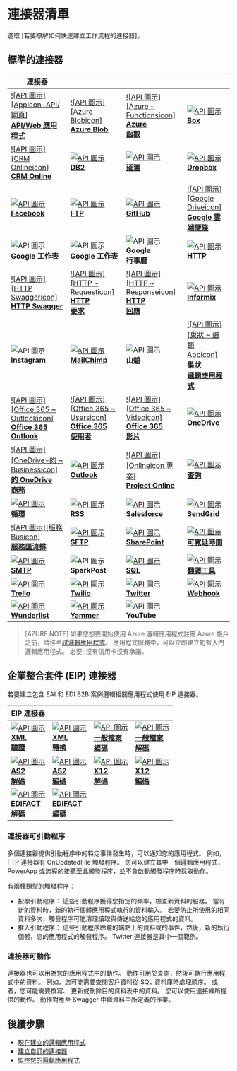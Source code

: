 <properties
    pageTitle="Microsoft Azure 邏輯應用程式中使用的 Microsoft 管理連接器清單 |Microsoft Azure 應用程式服務 |Microsoft Azure"
    description="取得 Microsoft 管理的連接線可用來建立 Azure 應用程式服務中的邏輯應用程式的完整清單"
    services="logic-apps"
    documentationCenter=""
    authors="MSFTMAN"
    manager="erikre"
    editor=""
    tags="connectors"/>

<tags
    ms.service="logic-apps"
    ms.workload="integration"
    ms.tgt_pltfrm="na"
    ms.devlang="na"
    ms.topic="get-started-article"
    ms.date="09/20/2016"
    ms.author="deonhe"/>

# <a name="list-of-connectors"></a>連接器清單

選取 [若要瞭解如何快速建立工作流程的連接器]。

## <a name="standard-connectors"></a>標準的連接器

|連接器||||
|-----------|-----------|-----------|-----------|
|[![API 圖示][Appicon-API/網頁]<br/> **API/Web 應用程式**][API/Web-Appdoc]|[![API 圖示][Azure Blobicon]<br/> **Azure Blob**][Azure-Blobdoc]|[![API 圖示][Azure ~ Functionsicon]<br/> **Azure<br/>函數**][Azure~Functionsdoc]|[![API 圖示][Boxicon]<br/>**Box**][Boxdoc]|
|[![API 圖示][CRM Onlineicon]<br/> **CRM Online**][CRM-Onlinedoc]|[![API 圖示][DB2icon]<br/>**DB2**][db2doc]|[![API 圖示][Delayicon]<br/>**延遲**][Delaydoc]|[![API 圖示][Dropboxicon]<br/> **Dropbox**][Dropboxdoc]|
|[![API 圖示][Facebookicon]<br/> **Facebook**][Facebookdoc]|[![API 圖示][FTPicon]<br/>**FTP**][FTPdoc]|[![API 圖示][GitHubicon]<br/> **GitHub**][GitHubdoc]|[![API 圖示][Google Driveicon]<br/> **Google 雲端硬碟**][Google-Drivedoc]|
|![API 圖示][Google-Sheetsicon]<br/>**Google 工作表**|![API 圖示][Google-Tasksicon]<br/>**Google 工作表**|![API 圖示][Google~Calendaricon]<br/>**Google<br/>行事曆**|[![API 圖示][HTTPicon]<br/>**HTTP**][HTTPdoc]|
|[![API 圖示][HTTP Swaggericon]<br/> **HTTP Swagger**][HTTP-Swaggerdoc]|[![API 圖示][HTTP ~ Requesticon]<br/> **HTTP<br/>要求**][HTTP~Requestdoc]|[![API 圖示][HTTP ~ Responseicon]<br/> **HTTP<br/>回應**][HTTP~Responsedoc]|[![API 圖示][Informixicon]<br/> **Informix**][informixdoc]|
|![API 圖示][Instagramicon]<br/>**Instagram**|[![API 圖示][MailChimpicon]<br/> **MailChimp**][MailChimpdoc]|![API 圖示][Mandrillicon]<br/>**山魈**|[![API 圖示][巢狀 ~ 邏輯 Appicon]<br/>**巢狀<br/>邏輯應用程式**][Nested~Logic-Appdoc]|
|[![API 圖示][Office 365 ~ Outlookicon]<br/> **Office 365<br/>Outlook**][Office-365~Outlookdoc]|[![API 圖示][Office 365 ~ Usersicon]<br/> **Office 365<br/>使用者**][Office-365~Usersdoc]|[![API 圖示][Office 365 ~ Videoicon]<br/> **Office 365<br/>影片**][Office-365~Videodoc]|[![API 圖示][OneDriveicon]<br/> **OneDrive**][OneDrivedoc]|
|[![API 圖示][OneDrive-的 ~ Businessicon]<br/>**的 OneDrive<br/>商務**][OneDrive-for~Businessdoc]|[![API 圖示][Outlookicon]<br/> **Outlook**][Outlookdoc]|[![API 圖示][Onlineicon 專案]<br/> **Project Online**][Project-Onlinedoc]|[![API 圖示][Queryicon]<br/>**查詢**][Querydoc]|
|[![API 圖示][Recurrenceicon]<br/>**循環**][Recurrencedoc]|[![API 圖示][RSSicon]<br/>**RSS**][RSSdoc]|[![API 圖示][Salesforceicon]<br/> **Salesforce**][Salesforcedoc]|[![API 圖示][SendGridicon]<br/> **SendGrid**][SendGriddoc]|
|[![API 圖示][服務 Busicon]<br/>**服務匯流排**][Service-Busdoc]|[![API 圖示][SFTPicon]<br/>**SFTP**][SFTPdoc]|[![API 圖示][SharePointicon]<br/> **SharePoint**][SharePointdoc]|[![API 圖示][Slackicon]<br/>**可寬延時間**][Slackdoc]|
|[![API 圖示][SMTPicon]<br/>**SMTP**][SMTPdoc]|![API 圖示][SparkPosticon]<br/>**SparkPost**|[![API 圖示][SQLicon]<br/>**SQL**][SQLdoc]|[![API 圖示][Translatoricon]<br/>**翻譯工具**][Translatordoc]|
|[![API 圖示][Trelloicon]<br/> **Trello**][Trellodoc]|[![API 圖示][Twilioicon]<br/> **Twilio**][Twiliodoc]|[![API 圖示][Twittericon]<br/> **Twitter**][Twitterdoc]|[![API 圖示][Webhookicon]<br/> **Webhook**][Webhookdoc]|
|[![API 圖示][Wunderlisticon]<br/> **Wunderlist**][Wunderlistdoc]|[![API 圖示][Yammericon]<br/> **Yammer**][Yammerdoc]|![API 圖示][YouTubeicon]<br/>**YouTube**||

> [AZURE.NOTE] 如果您想要開始使用 Azure 邏輯應用程式註冊 Azure 帳戶之前，請移至[試邏輯應用程式](https://tryappservice.azure.com/?appservice=logic)。 應用程式服務中，可以立即建立短暫入門邏輯應用程式。 必要; 沒有信用卡沒有承諾。

## <a name="enterprise-integration-pack-eip-connectors"></a>企業整合套件 (EIP) 連接器
若要建立包含 EAI 和 EDI B2B 案例邏輯相關應用程式使用 EIP 連接器。  
 
|EIP 連接器 ||||
|-----------|-----------|-----------|-----------|
|[![API 圖示][xmlvalidateicon]<br/> **XML<br/>驗證**][xmlvalidatedoc]|[![API 圖示][xmltransformicon]<br/> **XML<br/>轉換**][xmltransformdoc]|[![API 圖示][flatfileicon]<br/>**一般檔案</br>編碼**][flatfiledoc]|[![API 圖示][flatfiledecodeicon]<br/>**一般檔案</br>解碼**][flatfiledecodedoc]|
|[![API 圖示][as2icon]<br/> **AS2</br>解碼**][as2decode]|[![API 圖示][as2icon]<br/> **AS2</br>編碼**][as2encode]|[![API 圖示][x12icon]<br/> **X12</br>解碼**][x12decode]|[![API 圖示][x12icon]<br/> **X12</br>編碼**][x12encode]|
|[![API 圖示][x12icon]<br/> **EDIFACT</br>解碼**][EDIFACTdecode]|[![API 圖示][x12icon]<br/> **EDIFACT</br>編碼**][EDIFACTencode]||||

<!-- TODO: Add Functions, App Service, and Nested Workflow Icons -->
### <a name="connectors-can-be-triggers"></a>連接器可引動程序
多個連接器提供引動程序中的特定事件發生時，可以通知您的應用程式。 例如，FTP 連接器有 OnUpdatedFile 觸發程序。 您可以建立其中一個邏輯應用程式，PowerApp 或流程的接聽至此觸發程序，並不會啟動觸發程序時採取動作。

有兩種類型的觸發程序︰  

* 投票引動程序︰ 這些引動程序獲得您指定的頻率，檢查新資料的服務。 當有新的資料時，新的執行個體應用程式執行的資料輸入。 若要防止所使用的相同資料多次，觸發程序可能清理讀取與傳送給您的應用程式的資料。
* 推入引動程序︰ 這些引動程序聆聽的端點上的資料或的事件，然後，新的執行個體，您的應用程式的觸發程序。 Twitter 連接器是其中一個範例。

### <a name="connectors-can-be-actions"></a>連接器可動作
連接器也可以用為您的應用程式中的動作。 動作可用於查詢，然後可執行應用程式中的資料。 例如，您可能需要查閱客戶資料從 SQL 資料庫時處理順序。 或者，您可能需要撰寫、 更新或刪除目的資料表中的資料。 您可以使用連接線所提供的動作。 動作對應至 Swagger 中繼資料中所定義的作業。

## <a name="next-steps"></a>後續步驟

- [現在建立的邏輯應用程式](../app-service-logic/app-service-logic-create-a-logic-app.md)  
- [建立自訂的連接器](../app-service-logic/app-service-logic-create-api-app.md)
- [監控您的邏輯應用程式](../app-service-logic/app-service-logic-monitor-your-logic-apps.md)

<!--Connectors Documentation-->
[azure-blobdoc]: ./connectors-create-api-azureblobstorage.md "連線至 Azure blob 來管理您的 blob 容器中的檔案。"
[boxDoc]: ./connectors-create-api-box.md "連線到] 方塊中，可以上傳、 取得、 刪除、 清單及更多檔案工作。"
[crm-onlinedoc]: ./connectors-create-api-crmonline.md "連線到 Dynamics CRM Online 執行更多 CRM Online 資料。"
[db2doc]: ./connectors-create-api-db2.md "連線到內部部署或雲端中的 IBM DB2 更新資料列，請取得表格，及其他內容。"
[dropboxdoc]: ./connectors-create-api-dropbox.md "連線至 Dropbox 和可以取得刪除、 清單及其他檔案的工作。"
[facebookdoc]: ./connectors-create-api-facebook.md "連線至 Facebook，若要張貼的時間表，取得頁面摘要，及其他內容。"
[ftpdoc]: ./connectors-create-api-ftp.md "連線到 FTP / FTP 伺服器與執行不同 FTP 工作，包括上傳，刪除的檔案，及其他內容。"
[google-drivedoc]: ./connectors-create-api-googledrive.md "連線至 GoogleDrive 並與其互動您的資料。"
[informixdoc]: ./connectors-create-api-informix.md "連線到內部部署或雲端中的 Informix 閱讀列、 清單表格及其他功能。"
[translatordoc]: ./connectors-create-api-microsofttranslator.md
[office-365~outlookdoc]: ./connectors-create-api-office365-outlook.md "Office 365 連接器可以傳送及接收電子郵件、 管理您的行事曆，並管理您使用 Office 365 帳戶的連絡人。"
[office-365~usersdoc]: ./connectors-create-api-office365-users.md
[office-365~videodoc]: ./connectors-create-api-office365-video.md
[onedrivedoc]: ./connectors-create-api-onedrive.md "連線至您個人的 Microsoft OneDrive 及上傳、 刪除、 清單檔案，以及更多。"
[onedrive-for~businessdoc]: ./connectors-create-api-onedriveforbusiness.md "連線到您的商務用 Microsoft OneDrive 上傳、 刪除，列出您的檔案，及其他內容。"
[outlookdoc]: ./connectors-create-api-outlook.md "連線至 Outlook 信箱，並存取您的電子郵件及其他內容。"
[project-onlinedoc]: ./connectors-create-api-projectonline.md "線上連線至 Microsoft Project。"
[rssdoc]: ./connectors-create-api-rss.md "RSS 連接器可讓使用者發佈並擷取摘要項目。也可讓使用者的新項目發佈至摘要時觸發作業。"
[salesforcedoc]: ./connectors-create-api-salesforce.md "連線至 Salesforce 帳戶，並管理帳戶、 潛在客戶、 機會及其他功能。"
[sendgriddoc]: ./connectors-create-api-sendgrid.md "線上連線至 Microsoft Project。"
[service-busdoc]: ./connectors-create-api-servicebus.md "可以從服務匯流排佇列 」 和 「 主題傳送郵件並接收服務匯流排佇列和訂閱的訊息。"
[sharepointdoc]: ./connectors-create-api-sharepointonline.md "連線至 SharePoint Online 管理文件及清單項目。"
[slackdoc]: ./connectors-create-api-slack.md "連線至可寬延時間，或張貼訊息可寬延時間的頻道。"
[sftpdoc]: ./connectors-create-api-sftp.md "連線到 SFTP 和可以上傳、 取得、 刪除檔案，及其他內容。"
[githubdoc]: ./connectors-create-api-github.md "可連線到 GitHub 並追蹤議題。"
[mailchimpdoc]: ./connectors-create-api-mailchimp.md "傳送更好的電子郵件。"
[smtpdoc]: ./connectors-create-api-smtp.md "可連線到 SMTP 伺服器，並可以傳送電子郵件的附件。"
[sqldoc]: ./connectors-create-api-sqlazure.md "連線到 SQL Azure 資料庫。您可以建立、 更新、 取得，並刪除 SQL 資料庫表格中的項目。"
[trellodoc]: ./connectors-create-api-trello.md "Trello 是組織任何項目與任何免費、 靈活及視覺化方式。"
[twiliodoc]: ./connectors-create-api-twilio.md "連線到 Twilio 和可以傳送及收到的郵件，取得可用的數字，管理內送的電話號碼及其他內容。"
[twitterdoc]: ./connectors-create-api-twitter.md "連線到 Twitter 和取得時間表、 文章傳出 tweets 等等。"
[wunderlistdoc]: ./connectors-create-api-wunderlist.md "保留您的生活同步。"
[yammerdoc]: ./connectors-create-api-yammer.md "連線到 Yammer 張貼的訊息，並取得新的郵件。"
[as2doc]: ../app-service-logic/app-service-logic-enterprise-integration-as2.md "瞭解企業整合 AS2。"
[x12doc]: ../app-service-logic/app-service-logic-enterprise-integration-x12.md "瞭解企業整合 X12"
[flatfiledoc]: ../app-service-logic/app-service-logic-enterprise-integration-flatfile.md "瞭解企業整合一般檔案。"
[flatfiledecodedoc]: ../app-service-logic/app-service-logic-enterprise-integration-flatfile.md "瞭解企業整合一般檔案。"
[xmlvalidatedoc]: ../app-service-logic/app-service-logic-enterprise-integration-xml-validation.md "瞭解企業整合 XML 驗證。"
[xmltransformdoc]: ../app-service-logic/app-service-logic-enterprise-integration-transform.md "瞭解企業整合轉換。"
[as2decode]: ..//app-service-logic/app-service-logic-enterprise-integration-as2-decode.md "深入了解 AS2 解碼企業整合"
[as2encode]: ..//app-service-logic/app-service-logic-enterprise-integration-as2-encode.md "瞭解企業整合 AS2 編碼"
[X12decode]: ..//app-service-logic/app-service-logic-enterprise-integration-X12-decode.md "瞭解企業整合 X12 解碼"
[X12encode]: ..//app-service-logic/app-service-logic-enterprise-integration-X12-encode.md "瞭解企業整合 X12 編碼"
[EDIFACTdecode]: ..//app-service-logic/app-service-logic-enterprise-integration-EDIFACT-decode.md "深入了解 EDIFACT 解碼企業整合"
[EDIFACTencode]: ..//app-service-logic/app-service-logic-enterprise-integration-EDIFACT-encode.md "瞭解企業整合 EDIFACT 編碼"
[httpdoc]: ./connectors-native-http.md "若要打電話 HTTP HTTP 連接器。"
[http~requestdoc]: ./connectors-native-reqres.md "邀請及回應的動作。"
[http~responsedoc]: ./connectors-native-reqres.md "邀請及回應的動作。"
[delaydoc]: ./connectors-native-delay.md "瞭解 [延遲] 動作。"
[http-swaggerdoc]: ./connectors-native-http-swagger.md "HTTP + Swagger 連接器進行 HTTP 通話。"
[querydoc]: ./connectors-native-query.md "查詢選取，並篩選陣列的動作。"
[webhookdoc]: ./connectors-native-webhook.md "Webhook 動作，並邏輯應用程式的觸發程序。"
[azure~functionsdoc]: ../app-service-logic/app-service-logic-azure-functions.md "整合 Azure 函數中的邏輯應用程式。"
[api/web-appdoc]: ../app-service-logic/app-service-logic-custom-hosted-api.md "整合應用程式服務 API 應用程式中的邏輯應用程式。"
[nested~logic-appdoc]: ../app-service-logic/app-service-logic-http-endpoint.md "使用巢狀的工作流程整合邏輯應用程式。"
[recurrencedoc]:  ./connectors-native-recurrence.md "循環的觸發程序邏輯應用程式。"
[google-sheetsdoc]: ./connectors-create-api-googlesheet.md "連線至 Google 工作表，以及修改工作表。"
[google-tasksdoc]: ./connectors-create-api-googletasks.md "可連線到 Google 工作表，並可以管理工作。"
[google~calendardoc]: ./connectors-create-api-googlecalendar.md "可連線至 Google 日曆，並可以管理行事曆。"
[instagramdoc]: ./connectors-create-api-instagram.md "連線到 Instagram 和可以觸發程序或採取行動的事件。"
[mandrilldoc]: ./connectors-create-api-mandrill.md "可連線到山魈，並可用於通訊。"
[youtubedoc]: ./connectors-create-api-youtube.md "可連線至 YouTube，並可互動視訊與頻道。"
[sparkpostdoc]: ./connectors-create-api-sparkpost.md "可連線到 SparkPost，並可進行通訊。"

<!--Icon references-->
[Azure-Blobicon]: ./media/apis-list/azureblob.png
[Azure~Functionsicon]: ./media/apis-list/function.png
[Boxicon]: ./media/apis-list/box.png
[CRM-Onlineicon]: ./media/apis-list/dynamicscrmonline.png
[DB2icon]: ./media/apis-list/db2.png
[Dropboxicon]: ./media/apis-list/dropbox.png
[Facebookicon]: ./media/apis-list/facebook.png
[FTPicon]: ./media/apis-list/ftp.png
[GitHubicon]: ./media/apis-list/github.png
[Google-Driveicon]: ./media/apis-list/googledrive.png
[Google~Calendaricon]: ./media/apis-list/googlecalendar.png
[Google-Tasksicon]: ./media/apis-list/googletasks.png
[Google-Sheetsicon]: ./media/apis-list/googlesheet.png
[HTTPicon]: ./media/apis-list/http.png
[HTTP~Requesticon]: ./media/apis-list/request.png
[HTTP~Responseicon]: ./media/apis-list/response.png
[Informixicon]: ./media/apis-list/informix.png
[MailChimpicon]: ./media/apis-list/mailchimp.png
[Translatoricon]: ./media/apis-list/microsofttranslator.png
[Office-365~Outlookicon]: ./media/apis-list/office365.png
[Office-365~Usersicon]: ./media/apis-list/office365.png
[Office-365~Videoicon]: ./media/apis-list/sharepointonline.png
[OneDriveicon]: ./media/apis-list/onedrive.png
[OneDrive-for~Businessicon]: ./media/apis-list/onedriveforbusiness.png
[Outlookicon]: ./media/apis-list/outlook.png
[Project-Onlineicon]: ./media/apis-list/projectonline.png
[RSSicon]: ./media/apis-list/rss.png
[Salesforceicon]: ./media/apis-list/salesforce.png
[SendGridicon]: ./media/apis-list/sendgrid.png
[Service-Busicon]: ./media/apis-list/servicebus.png
[SFTPicon]: ./media/apis-list/sftp.png
[SharePointicon]: ./media/apis-list/sharepointonline.png
[Slackicon]: ./media/apis-list/slack.png
[SMTPicon]: ./media/apis-list/smtp.png
[SQLicon]: ./media/apis-list/sql.png
[Trelloicon]: ./media/apis-list/trello.png
[Twilioicon]: ./media/apis-list/twilio.png
[Twittericon]: ./media/apis-list/twitter.png
[Wunderlisticon]: ./media/apis-list/wunderlist.png
[Yammericon]: ./media/apis-list/yammer.png
[Mandrillicon]: ./media/apis-list/mandrill.png
[SparkPosticon]: ./media/apis-list/sparkpost.png
[Instagramicon]: ./media/apis-list/instagram.png
[YouTubeicon]: ./media/apis-list/youtube.png
[Delayicon]: ./media/apis-list/delay.png
[HTTP-Swaggericon]: ./media/apis-list/http_swagger.png
[Queryicon]: ./media/apis-list/query.png
[Webhookicon]: ./media/apis-list/webhook.png
[API/Web-Appicon]: ./media/apis-list/api.png
[Nested~Logic-Appicon]: ./media/apis-list/workflow.png
[Recurrenceicon]: ./media/apis-list/recurrence.png

<!-- EIP Icons -->
[as2icon]: ./media/apis-list/as2new.png
[x12icon]: ./media/apis-list/x12new.png
[flatfileicon]: ./media/apis-list/flatfileencoding.png
[flatfiledecodeicon]: ./media/apis-list/flatfiledecoding.png
[xmlvalidateicon]: ./media/apis-list/xmlvalidation.png
[xmltransformicon]: ./media/apis-list/xsltransform.png
